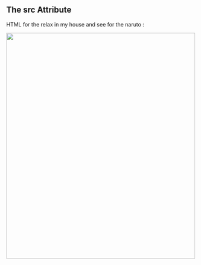 <!DOCTYPE html>

<html>
  <body>
    <h2>The src Attribute</h2>
<p>HTML for the relax in my house and see for the naruto :</p>

<img src="https://www.google.com/search?q=imagenes+de+anime&sxsrf=ALeKk00e1zNn21hixSRgh7ety_IjAnBSaQ:1627875550765&tbm=isch&source=iu&ictx=1&fir=dU4z1jnQ74ORyM%252CarPAe8VZzlmgyM%252C_&vet=1&usg=AI4_-kQJPcYJRRmJYOcqg10IVIt-zgOGNA&sa=X&ved=2ahUKEwjp8cP_tJHyAhVQVTABHbZ1DVkQ9QF6BAgUEAE&biw=1366&bih=657#imgrc=30epF3sBGrQW5M" width="500" height="600">

</body>
</html>


